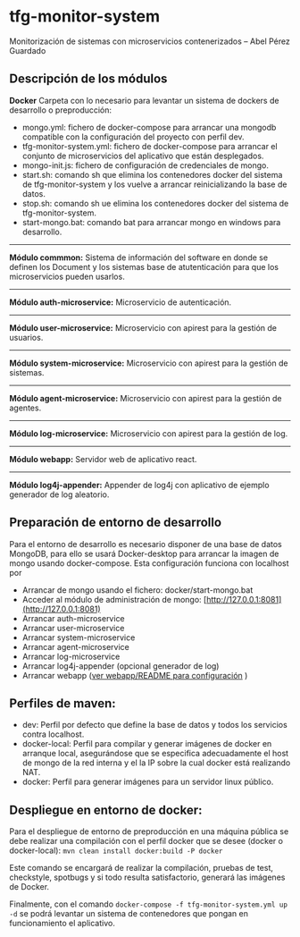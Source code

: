 # tfg-monitor-system
Monitorización de sistemas con microservicios contenerizados – Abel Pérez Guardado

## Descripción de los módulos

**Docker**
Carpeta con lo necesario para levantar un sistema de dockers de desarrollo o preproducción:
* mongo.yml: fichero de docker-compose para arrancar una mongodb compatible con la configuración del proyecto con perfil
dev.
* tfg-monitor-system.yml: fichero de docker-compose para arrancar el conjunto de microservicios del aplicativo que están
desplegados.
* mongo-init.js: fichero de configuración de credenciales de mongo.
* start.sh: comando sh que elimina los contenedores docker del sistema de tfg-monitor-system y los vuelve a arrancar 
reinicializando la base de datos.
* stop.sh: comando sh ue elimina los contenedores docker del sistema de tfg-monitor-system.
* start-mongo.bat: comando bat para arrancar mongo en windows para desarrollo.

***

**Módulo commmon:**
Sistema de información del software en donde se definen los Document y los sistemas base de atutenticación para que los
microservicios pueden usarlos.

***

**Módulo auth-microservice:** 
Microservicio de autenticación.

***

**Módulo user-microservice:**
Microservicio con apirest para la gestión de usuarios.

***

**Módulo system-microservice:**
Microservicio con apirest para la gestión de sistemas.

***

**Módulo agent-microservice:**
Microservicio con apirest para la gestión de agentes.

***

**Módulo log-microservice:**
Microservicio con apirest para la gestión de log.

***

**Módulo webapp:**
Servidor web de aplicativo react.

***

**Módulo log4j-appender:**
Appender de log4j con aplicativo de ejemplo generador de log aleatorio.


## Preparación de entorno de desarrollo

Para el entorno de desarrollo es necesario disponer de una base de datos MongoDB, para ello se usará Docker-desktop para
arrancar la imagen de mongo usando docker-compose. Esta configuración funciona con localhost por

- Arrancar de mongo usando el fichero: docker/start-mongo.bat
- Acceder al módulo de administración de mongo: [http://127.0.0.1:8081](http://127.0.0.1:8081)
- Arrancar auth-microservice
- Arrancar user-microservice
- Arrancar system-microservice
- Arrancar agent-microservice
- Arrancar log-microservice
- Arrancar log4j-appender (opcional generador de log)
- Arrancar webapp ([ver webapp/README para configuración](./webapp/README.md) )

## Perfiles de maven:
* dev: Perfil por defecto que define la base de datos y todos los servicios contra localhost.
* docker-local: Perfil para compilar y generar imágenes de docker en arranque local, asegurándose que se especifica adecuadamente
el host de mongo de la red interna y el la IP sobre la cual docker está realizando NAT.
* docker: Perfil para generar imágenes para un servidor linux público.


## Despliegue en entorno de docker:
Para el despliegue de entorno de preproducción en una máquina pública se debe realizar una compilación con el perfil docker 
que se desee (docker o docker-local):  `mvn clean install docker:build -P docker`  

Este comando se encargará de realizar la compilación, pruebas de test, checkstyle, spotbugs y si todo resulta satisfactorio,
generará las imágenes de Docker.

Finalmente, con el comando `docker-compose -f tfg-monitor-system.yml up -d` se podrá levantar un sistema de contenedores
que pongan en funcionamiento el aplicativo. 

